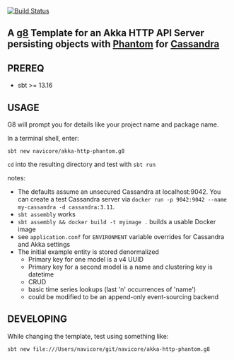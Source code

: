 [![Build Status](https://travis-ci.org/navicore/akka-http-phantom.g8.svg?branch=master)](https://travis-ci.org/navicore/akka-http-phantom.g8)

A [g8] Template for an Akka HTTP API Server persisting objects with [Phantom] for [Cassandra]
---

## PREREQ

  * sbt >= 13.16

## USAGE

G8 will prompt you for details like your project name and package name.

In a terminal shell, enter:

```console
sbt new navicore/akka-http-phantom.g8 
```

`cd` into the resulting directory and test with `sbt run`

notes:

* The defaults assume an unsecured Cassandra at localhost:9042.  You can create a test Cassandra server via `docker run -p 9042:9042 --name my-cassandra -d cassandra:3.11`.
* `sbt assembly` works
* `sbt assembly && docker build -t myimage .` builds a usable Docker image
* see `application.conf` for `ENVIRONMENT` variable overrides for Cassandra and Akka settings
* The initial example entity is stored denormalized
  * Primary key for one model is a v4 UUID
  * Primary key for a second model is a name and clustering key is datetime
  * CRUD 
  * basic time series lookups (last 'n' occurrences of 'name')
  * could be modified to be an append-only event-sourcing backend

## DEVELOPING

While changing the template, test using something like:

```console
sbt new file:///Users/navicore/git/navicore/akka-http-phantom.g8
```

[Phantom]: https://github.com/outworkers/phantom
[Cassandra]: http://cassandra.apache.org/
[g8]: http://www.foundweekends.org/giter8/
[g8 setup]: http://www.foundweekends.org/giter8/setup.html 

